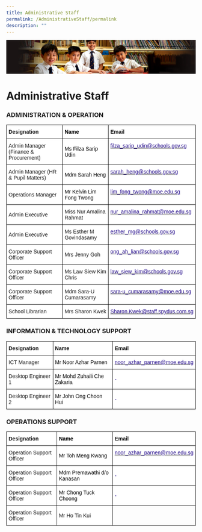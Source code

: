 ```yaml
---
title: Administrative Staff
permalink: /AdministrativeStaff/permalink
description: ""
---
```

![](/images/Sub-banner1.jpg)

Administrative Staff
====================

### ADMINISTRATION & OPERATION

<style type="text/css">
.tg  {border-collapse:collapse;border-spacing:0;}
.tg td{border-color:black;border-style:solid;border-width:1px;font-family:Arial, sans-serif;font-size:14px;
  overflow:hidden;padding:10px 5px;word-break:normal;}
.tg th{border-color:black;border-style:solid;border-width:1px;font-family:Arial, sans-serif;font-size:14px;
  font-weight:normal;overflow:hidden;padding:10px 5px;word-break:normal;}
.tg .tg-p3qa{background-color:#FFF;color:#21088A;text-align:left;vertical-align:top}
.tg .tg-8rcp{background-color:#FFF;font-weight:bold;text-align:left;vertical-align:middle}
.tg .tg-lppf{background-color:#FFF;color:#000000;font-weight:bold;text-align:left;vertical-align:middle}
.tg .tg-zr06{background-color:#FFF;text-align:left;vertical-align:middle}
.tg .tg-1bbm{background-color:#FFF;color:#000000;text-align:left;vertical-align:middle}
</style>
<table class="tg">
<thead>
  <tr>
    <th class="tg-8rcp"><span style="color:inherit;background-color:transparent">Designation</span></th>
    <th class="tg-lppf"><span style="color:inherit;background-color:transparent">Name</span></th>
    <th class="tg-8rcp"><span style="color:inherit;background-color:transparent">Email</span></th>
  </tr>
</thead>
<tbody>
  <tr>
    <td class="tg-zr06"><span style="color:inherit;background-color:transparent">Admin Manager </span>(Finance &amp; Procurement)</td>
    <td class="tg-1bbm"><span style="background-color:transparent">Ms Filza Sarip Udin</span><br></td>
    <td class="tg-p3qa"><a href="mailto:filza_sarip_udin@schools.gov.sg"><span style="text-decoration:none;color:#21088A">filza_sarip_udin@schools.gov.sg</span></a></td>
  </tr>
  <tr>
    <td class="tg-zr06"><span style="color:inherit;background-color:transparent">Admin Manager</span> (HR &amp; Pupil Matters)</td>
    <td class="tg-1bbm"><span style="background-color:transparent">Mdm Sarah Heng</span></td>
    <td class="tg-p3qa"><a href="mailto:sarah_heng@schools.gov.sg"><span style="text-decoration:none;color:#21088A">sarah_heng@schools.gov.sg</span></a></td>
  </tr>
  <tr>
    <td class="tg-zr06"><span style="color:inherit;background-color:transparent">Operations Manager</span></td>
    <td class="tg-1bbm"><span style="background-color:transparent">Mr Kelvin Lim Fong Twong</span></td>
    <td class="tg-p3qa"><a href="mailto:lim_fong_twong@moe.edu.sg"><span style="text-decoration:none;color:#21088A">lim_fong_twong@moe.edu.sg</span></a></td>
  </tr>
  <tr>
    <td class="tg-zr06"><span style="color:inherit;background-color:transparent">Admin Executive</span><br></td>
    <td class="tg-zr06"><span style="color:inherit;background-color:transparent">Miss Nur Amalina Rahmat</span><br></td>
    <td class="tg-p3qa"><a href="mailto:nur_amalina_rahmat@moe.edu.sg"><span style="text-decoration:none;color:#21088A">nur_amalina_rahmat@moe.edu.sg</span></a><br></td>
  </tr>
  <tr>
    <td class="tg-zr06"><span style="color:inherit;background-color:transparent">Admin Executive</span><br></td>
    <td class="tg-zr06"><span style="color:inherit;background-color:transparent">Ms Esther M Govindasamy</span><br></td>
    <td class="tg-p3qa"><a href="mailto:esther_mg@schools.gov.sg"><span style="text-decoration:none;color:#21088A">esther_mg@schools.gov.sg</span></a><br></td>
  </tr>
  <tr>
    <td class="tg-zr06"><span style="color:inherit;background-color:transparent">Corporate Support Officer</span><br></td>
    <td class="tg-zr06"><span style="color:inherit;background-color:transparent">Mrs Jenny Goh</span><br></td>
    <td class="tg-p3qa"><a href="mailto:ong_ah_lian@schools.gov.sg"><span style="text-decoration:none;color:#21088A">ong_ah_lian@schools.gov.sg</span></a><br></td>
  </tr>
  <tr>
    <td class="tg-zr06"><span style="color:inherit;background-color:transparent">Corporate Support Officer</span><br></td>
    <td class="tg-zr06"><span style="color:inherit;background-color:transparent">Ms Law Siew Kim Chris</span><br></td>
    <td class="tg-p3qa"><a href="mailto:law_siew_kim@schools.gov.sg"><span style="text-decoration:none;color:#21088A">law_siew_kim@schools.gov.sg</span></a><br></td>
  </tr>
  <tr>
    <td class="tg-zr06"><span style="color:inherit;background-color:transparent">Corporate Support Officer</span><br></td>
    <td class="tg-zr06"><span style="color:inherit;background-color:transparent">Mdm Sara-U Cumarasamy</span><br></td>
    <td class="tg-p3qa"><a href="mailto:sara-u_cumarasamy@moe.edu.sg"><span style="text-decoration:none;color:#21088A">sara-u_cumarasamy@moe.edu.sg</span></a><br></td>
  </tr>
  <tr>
    <td class="tg-zr06"><span style="color:inherit;background-color:transparent">School Librarian</span><br></td>
    <td class="tg-zr06"><span style="color:inherit;background-color:transparent">Mrs Sharon Kwek</span><br></td>
    <td class="tg-p3qa"><a href="mailto:Sharon.Kwek@staff.spydus.com.sg"><span style="text-decoration:none;color:#21088A">Sharon.Kwek@staff.spydus.com.sg</span></a></td>
  </tr>
</tbody>
</table>

### INFORMATION & TECHNOLOGY SUPPORT

<style type="text/css">
.tg  {border-collapse:collapse;border-spacing:0;}
.tg td{border-color:black;border-style:solid;border-width:1px;font-family:Arial, sans-serif;font-size:14px;
  overflow:hidden;padding:10px 5px;word-break:normal;}
.tg th{border-color:black;border-style:solid;border-width:1px;font-family:Arial, sans-serif;font-size:14px;
  font-weight:normal;overflow:hidden;padding:10px 5px;word-break:normal;}
.tg .tg-p3qa{background-color:#FFF;color:#21088A;text-align:left;vertical-align:top}
.tg .tg-8rcp{background-color:#FFF;font-weight:bold;text-align:left;vertical-align:middle}
.tg .tg-5em6{background-color:#FFF;color:#21088A;text-align:left;vertical-align:middle}
.tg .tg-lppf{background-color:#FFF;color:#000000;font-weight:bold;text-align:left;vertical-align:middle}
.tg .tg-zr06{background-color:#FFF;text-align:left;vertical-align:middle}
.tg .tg-1bbm{background-color:#FFF;color:#000000;text-align:left;vertical-align:middle}
</style>
<table class="tg">
<thead>
  <tr>
    <th class="tg-8rcp"><span style="color:inherit;background-color:transparent">Designation</span></th>
    <th class="tg-lppf"><span style="color:inherit;background-color:transparent">Name</span></th>
    <th class="tg-8rcp"><span style="color:inherit;background-color:transparent">Email</span></th>
  </tr>
</thead>
<tbody>
  <tr>
    <td class="tg-zr06"><span style="color:inherit;background-color:transparent">ICT Manager</span></td>
    <td class="tg-1bbm"><span style="color:inherit;background-color:transparent">Mr Noor Azhar Parnen</span><br></td>
    <td class="tg-p3qa"><a href="mailto:noor_azhar_parnen@moe.edu.sg"><span style="text-decoration:none;color:#21088A">noor_azhar_parnen@moe.edu.sg</span></a></td>
  </tr>
  <tr>
    <td class="tg-zr06"><span style="color:inherit;background-color:transparent">Desktop Engineer 1</span></td>
    <td class="tg-1bbm"><span style="color:inherit;background-color:transparent">Mr Mohd Zuhaili Che Zakaria</span></td>
    <td class="tg-5em6"><span style="color:inherit;background-color:transparent">-</span></td>
  </tr>
  <tr>
    <td class="tg-zr06"><span style="color:inherit;background-color:transparent">Desktop Engineer 2</span><br></td>
    <td class="tg-1bbm"><span style="color:inherit;background-color:transparent">Mr John Ong Choon Hui</span><br></td>
    <td class="tg-5em6"><span style="color:inherit;background-color:transparent">-</span></td>
  </tr>
</tbody>
</table>

### OPERATIONS SUPPORT

<style type="text/css">
.tg  {border-collapse:collapse;border-spacing:0;}
.tg td{border-color:black;border-style:solid;border-width:1px;font-family:Arial, sans-serif;font-size:14px;
  overflow:hidden;padding:10px 5px;word-break:normal;}
.tg th{border-color:black;border-style:solid;border-width:1px;font-family:Arial, sans-serif;font-size:14px;
  font-weight:normal;overflow:hidden;padding:10px 5px;word-break:normal;}
.tg .tg-p3qa{background-color:#FFF;color:#21088A;text-align:left;vertical-align:top}
.tg .tg-8rcp{background-color:#FFF;font-weight:bold;text-align:left;vertical-align:middle}
.tg .tg-5em6{background-color:#FFF;color:#21088A;text-align:left;vertical-align:middle}
.tg .tg-lppf{background-color:#FFF;color:#000000;font-weight:bold;text-align:left;vertical-align:middle}
.tg .tg-zr06{background-color:#FFF;text-align:left;vertical-align:middle}
.tg .tg-1bbm{background-color:#FFF;color:#000000;text-align:left;vertical-align:middle}
.tg .tg-0lax{text-align:left;vertical-align:top}
</style>
<table class="tg">
<thead>
  <tr>
    <th class="tg-8rcp"><span style="color:inherit;background-color:transparent">Designation</span></th>
    <th class="tg-lppf"><span style="color:inherit;background-color:transparent">Name</span></th>
    <th class="tg-8rcp"><span style="color:inherit;background-color:transparent">Email</span></th>
  </tr>
</thead>
<tbody>
  <tr>
    <td class="tg-zr06"><span style="color:inherit;background-color:transparent">Operation Support Officer</span><br></td>
    <td class="tg-1bbm"><span style="color:inherit;background-color:transparent">Mr Toh Meng Kwang</span><br></td>
    <td class="tg-p3qa"><a href="mailto:noor_azhar_parnen@moe.edu.sg"><span style="text-decoration:none;color:#21088A">noor_azhar_parnen@moe.edu.sg</span></a></td>
  </tr>
  <tr>
    <td class="tg-zr06"><span style="color:inherit;background-color:transparent">Operation Support Officer</span></td>
    <td class="tg-1bbm"><span style="color:inherit;background-color:transparent">Mdm Premawathi d/o Kanasan</span></td>
    <td class="tg-5em6"><span style="color:inherit;background-color:transparent">-</span></td>
  </tr>
  <tr>
    <td class="tg-zr06"><span style="color:inherit;background-color:transparent">Operation Support Officer</span><br></td>
    <td class="tg-1bbm"><span style="color:inherit;background-color:transparent">Mr Chong Tuck Choong</span><br></td>
    <td class="tg-5em6"><span style="color:inherit;background-color:transparent">-</span></td>
  </tr>
  <tr>
    <td class="tg-zr06"><span style="color:inherit;background-color:transparent">Operation Support Officer</span><br></td>
    <td class="tg-zr06"><span style="color:inherit;background-color:transparent">Mr Ho Tin Kui</span></td>
    <td class="tg-0lax"></td>
  </tr>
</tbody>
</table>


